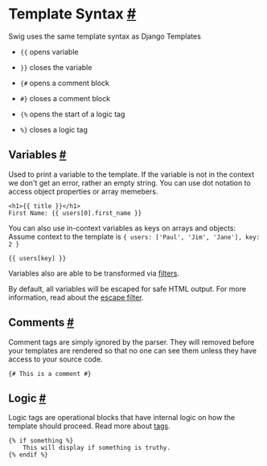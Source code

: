 Template Syntax <a name="syntax" href="#syntax">#</a>
===============

Swig uses the same template syntax as Django Templates

* `{{` opens variable
* `}}` closes the variable

* `{#` opens a comment block
* `#}` closes a comment block

* `{%` opens the start of a logic tag
* `%}` closes a logic tag

Variables <a name="variables" href="#variables">#</a>
---------

Used to print a variable to the template. If the variable is not in the context we don't get an error, rather an empty string. You can use dot notation to access object properties or array memebers.

    <h1>{{ title }}</h1>
    First Name: {{ users[0].first_name }}

You can also use in-context variables as keys on arrays and objects:
Assume context to the template is `{ users: ['Paul', 'Jim', 'Jane'], key: 2 }`

    {{ users[key] }}

Variables also are able to be transformed via [filters](filters.md).

By default, all variables will be escaped for safe HTML output. For more information, read about the [escape filter](filters.md#escape).

Comments <a name="comments" href="#domments">#</a>
--------

Comment tags are simply ignored by the parser. They will removed before your templates are rendered so that no one can see them unless they have access to your source code.

    {# This is a comment #}

Logic <a name="logic" href="#logic">#</a>
-----

Logic tags are operational blocks that have internal logic on how the template should proceed. Read more about [tags](tags.md).

    {% if something %}
        This will display if something is truthy.
    {% endif %}
